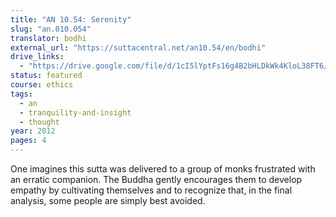```yaml
---
title: "AN 10.54: Serenity"
slug: "an.010.054"
translator: bodhi
external_url: "https://suttacentral.net/an10.54/en/bodhi"
drive_links:
  - "https://drive.google.com/file/d/1cI5lYptFs16g4B2bHLDkWk4KloL38FT6/view?usp=drivesdk"
status: featured
course: ethics
tags:
  - an
  - tranquility-and-insight
  - thought
year: 2012
pages: 4
---
```


One imagines this sutta was delivered to a group of monks frustrated with an erratic companion. The Buddha gently encourages them to develop empathy by cultivating themselves and to recognize that, in the final analysis, some people are simply best avoided.
